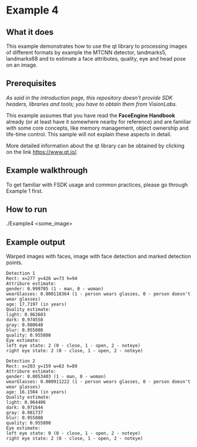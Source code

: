 # Example 4
## What it does
This example demonstrates how to use the qt library to processing images of different
formats by example the MTCNN detector, landmarks5, landmarks68 and to estimate a face attributes, quality,
eye and head pose on an image.

## Prerequisites
*As said in the introduction page, this repository doesn't provide SDK headers, libraries and tools;
you have to obtain them from VisionLabs.*

This example assumes that you have read the **FaceEngine Handbook** already
(or at least have it somewhere nearby for reference) and are familiar with some core concepts,
like memory management, object ownership and life-time control. This sample will not explain
these aspects in detail.

More detailed information about the qt library can be obtained by clicking on the link https://www.qt.io/.

## Example walkthrough
To get familiar with FSDK usage and common practices, please go through Example 1 first.

## How to run
./Example4 <some_image>

## Example output
Warped images with faces, image with face detection and marked detection points.
```
Detection 1
Rect: x=277 y=426 w=73 h=94
Attribure estimate:
gender: 0.999705 (1 - man, 0 - woman)
wearGlasses: 0.000118364 (1 - person wears glasses, 0 - person doesn't wear glasses)
age: 17.7197 (in years)
Quality estimate:
light: 0.962603
dark: 0.974558
gray: 0.980648
blur: 0.955808
quality: 0.955808
Eye estimate:
left eye state: 2 (0 - close, 1 - open, 2 - noteye)
right eye state: 2 (0 - close, 1 - open, 2 - noteye)

Detection 2
Rect: x=203 y=159 w=63 h=89
Attribure estimate:
gender: 0.0053403 (1 - man, 0 - woman)
wearGlasses: 0.000911222 (1 - person wears glasses, 0 - person doesn't wear glasses)
age: 16.1504 (in years)
Quality estimate:
light: 0.964406
dark: 0.971644
gray: 0.981737
blur: 0.955808
quality: 0.955808
Eye estimate:
left eye state: 0 (0 - close, 1 - open, 2 - noteye)
right eye state: 2 (0 - close, 1 - open, 2 - noteye)
```
